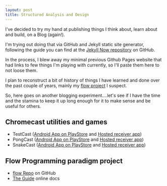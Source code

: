 ```yaml
---
layout: post
title: Structured Analysis and Design
---
```


I've decided to try my hand at publishing things I think about, learn about and build, on a Blog (again!).

I'm trying out doing that via GitHub and Jekyll static site generator, following the guide you can find at the [Jekyll Now repository](https://github.com/barryclark/jekyll-now) on GitHub.

In the process, I blew away my minimal previous Github Pages website that had links to few things I'm playing with currently, so I'll paste them here to not loose them.

I plan to reconstruct a bit of history of things I have learned and done over the past couple of years, mainly my [flow project](https://github.com/andrewdavidmackenzie/flow/) I suspect.

So, here goes on another blogging experiment....let's see if I have the time and the stamina to keep it up long enough for it to make sense and be useful for others.

## Chromecast utilities and games
* TestCast ([Android App on PlayStore](https://play.google.com/store/search?q=testcast) and [Hosted receiver app](https://andrewdavidmackenzie.github.io/testcast/index.html))
* PongCast ([Android App on PlayStore](https://play.google.com/store/search?q=pongcast) and [Hosted receiver app](https://andrewdavidmackenzie.github.io/pongcast/index.html))
* SnakeCast ([Android App on PlayStore](https://play.google.com/store/search?q=snakecast) and [Hosted receiver app](https://andrewdavidmackenzie.github.io/snakecast/index.html))

## Flow Programming paradigm project
* [flow Repo](https://github.com/andrewdavidmackenzie/flow/) on GitHub
* [The Guide](http://andrewdavidmackenzie.github.io/flow/) online docs

